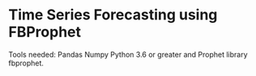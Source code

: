 # Time Series Forecasting using FBProphet

Tools needed:
Pandas
Numpy
Python 3.6 or greater
and Prophet library fbprophet.
